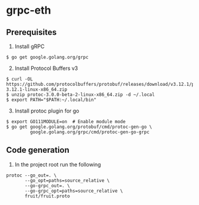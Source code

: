 # grpc-eth

## Prerequisites
1. Install gRPC
```
$ go get google.golang.org/grpc
```
2. Install Protocol Buffers v3
```
$ curl -OL https://github.com/protocolbuffers/protobuf/releases/download/v3.12.1/protoc-3.12.1-linux-x86_64.zip
$ unzip protoc-3.0.0-beta-2-linux-x86_64.zip -d ~/.local
$ export PATH="$PATH:~/.local/bin"
```
3. Install protoc plugin for go
```
$ export GO111MODULE=on  # Enable module mode
$ go get google.golang.org/protobuf/cmd/protoc-gen-go \
         google.golang.org/grpc/cmd/protoc-gen-go-grpc
```

## Code generation
1. In the project root run the following
```
protoc --go_out=. \
       --go_opt=paths=source_relative \
       --go-grpc_out=. \
       --go-grpc_opt=paths=source_relative \
       fruit/fruit.proto 
```